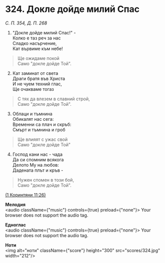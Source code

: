 # 324. Докле дойде милий Спас  

*С. П. 354, Д. П. 268*  

1. "Докле дойде милий Спас!" -  
Колко е таз реч за нас  
Сладко насърчение,  
Кат вървиме към небе!  

> Ще ожидаме покой  
> Само "докле дойде Той".  

2. Кат заминат от света  
Драги братя във Христа  
И не чуем техний глас,  
Ще очакваме тогаз  

> С тях да влезем в славний строй,  
> Само "докле дойде Той".  

3. Облаци и тъмнина  
Обикалят нас сега:  
Временни са плач и скръб:  
Смърт и тъмнина и гроб  

> Ще влияят с ужас свой  
> Само "докле дойде Той"  

4. Господ кани нас - чада  
Да си спомним всякога  
Делото Му на любов:  
Дадената плът и кръв -  

> Нужен спомен в този бой,  
> Само "докле дойде Той".  

[(1 Коринтяни 11:26)](http://biblia.bg/index.php?k=53&g=11&s=26)  

__Мелодия__  
<audio className={"music"} controls={true} preload={"none"}><source src="mp3/324.mp3" type="audio/mpeg"/>
Your browser does not support the audio tag.
</audio>  

__Едноглас__  
<audio className={"music"} controls={true} preload={"none"}><source src="transp/324.mp3" type="audio/mpeg"/>
Your browser does not support the audio tag.
</audio>  

__Ноти__  
<img alt="ноти" className={"score"} height="300" src="scores/324.jpg" width="212"/>
